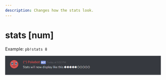 ```yaml
---
description: Changes how the stats look.
---
```


# stats \[num\]

Example: `pb!stats 8`

![is what Pokebot will display.](../.gitbook/assets/stats2.PNG)

